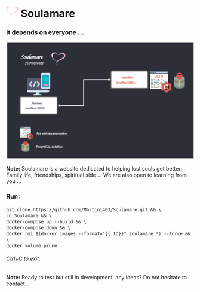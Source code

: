 ![](frontend/static/img/favicon_32.png) Soulamare
=========
### It depends on everyone ...

![](frontend/data/flowchart.svg)

**Note:** 
Soulamare is a website dedicated to helping lost souls get better:
Family life, friendships, spiritual side ...
We are also open to learning from you ... 

### Run:
```
git clone https://github.com/Martin1403/Soulamare.git && \
cd Soulamare && \
docker-compose up --build && \
docker-compose down && \
docker rmi $(docker images --format="{{.ID}}" soulamare_*) --force && \
docker volume prune
```
###### Ctrl+C to exit.

**Note:** Ready to test but still in development, any ideas? Do not hesitate to contact...